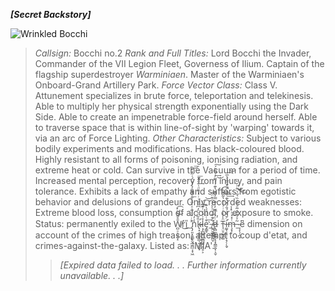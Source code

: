 ***[Secret Backstory]***

![Wrinkled Bocchi](https://i.imgur.com/wkfn29M.png)
>*Callsign:* Bocchi no.2
>*Rank and Full Titles:* Lord Bocchi the Invader, Commander of the VII Legion Fleet, Governess of Ilium. Captain of the flagship superdestroyer *Warminiaen*. Master of the Warminiaen's Onboard-Grand Artillery Park.
>*Force Vector Class:* Class V. Attunement specializes in brute force, teleportation and telekinesis. Able to multiply her physical strength exponentially using the Dark Side. Able to create an impenetrable force-field around herself. Able to traverse space that is within line-of-sight by 'warping' towards it, via an arc of Force Lighting.
>*Other Characteristics:* Subject to various bodily experiments and modifications. Has black-coloured blood. Highly resistant to all forms of poisoning, ionising radiation, and extreme heat or cold. Can survive in the Vacuum for a period of time. Increased mental perception, recovery from injury, and pain tolerance. Exhibits a lack of empathy and suffers from egotistic behavior and delusions of grandeur. Only recorded weaknesses: Extreme blood loss, consumption of alcohol, or exposure to smoke.
>Status: permanently exiled to the W̸̪̠̠̖̮̜̝̄̊͊̃ͪ̽̕͜͡r̍͜i̭̎_̢̡̛͈͓͍͇̟̬̲̫̪̲̞̟͖͛ͥ̽ͬ͋ͯ̔̑͐̐ͣ͌̐̉̓̌̈́͑̋̽̀̚͘͟͝͞n̾̓k̴̵̷̴̢̛͙͙̱͚͙̻̜͍̫͙͓̎͋ͬ̈̓͆ͯ̉͗ͥ̓̋ͩ͗̄ͩ̓̚͢͞ļ̡̲̰̘̤̳̻̺͍͔̤̥͕̽͗́ͤͭ͊͆ͬ͟͡͝e̡̳̥͒ͭ̏̈́́̍͊͢ͅ_̸̶̼̭̮̲͇̳͖̬͋͊͋͑ͪ̾̒ͦ̽̈́͞d̷̶̢̻̲͎̳͇͙͓̭͇̯̬̹̝̬ͭ́̒͆̅̒̓͊̿̒̋͊̔͊ͭ́͌̓ͭ͊̀́̕͢͜͠ T̵̘̤̥̫̲̼͚̈̾̔ͭͥ̉ͧ̽̔͂̄̌ͪ͜͢͢͡i̶̛͚̞͔̘̹̞̝̗̦̖̬ͨ̆͛̐́̐ͧ̽͛͊ͭ́ͯ̑̈͒̈̃͐͛̅͘͟͡͝m̶̧͙̜ͭ̽ͯͪ̽̾͢_̴̞̞̖̩̪͓̃͐ͯ̈́̽͂ͩ̐ͬ̏͛͂͛̈̃ͪ̆͛̕͘͜͜͜e͆ dimension on account of the crimes of high treason, attempt to coup d'etat, and crimes-against-the-galaxy. Listed as: 'MIA'.
>>*[Expired data failed to load. . . Further information currently unavailable. . .]*